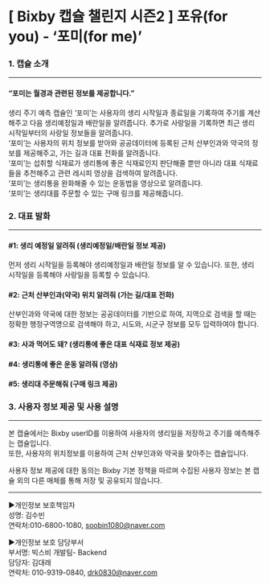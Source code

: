 
[ Bixby  캡슐 챌린지 시즌2 ] 포유(for you) - ‘포미(for me)’
==============================================================
### 1. 캡슐 소개
----------------
#### “포미는 월경과 관련된 정보를 제공합니다.”

생리 주기 예측 캡슐인 ‘포미’는 사용자의 생리 시작일과 종료일을 기록하여 주기를 계산해주고 다음 생리예정일과 배란일을 알려줍니다. 추가로 사랑일을 기록하면 최근 생리 시작일부터의 사랑일 정보들을 알려줍니다.  
‘포미’는 사용자의 위치 정보를 받아와 공공데이터에 등록된 근처 산부인과와 약국의 정보를 제공해주고, 가는 길과 대표 전화를 알려줍니다.  
‘포미’는 섭취할 식재료가 생리통에 좋은 식재료인지 판단해줄 뿐만 아니라 대표 식재료들을 추천해주고 관련 레시피 영상을 검색하여 알려줍니다.  
‘포미’는 생리통을 완화해줄 수 있는 운동법을 영상으로 알려줍니다.  
‘포미’는 생리대를 주문할 수 있는 구매 링크를 제공해줍니다.  



### 2. 대표 발화
-----------------
#### #1: 생리 예정일 알려줘 (생리예정일/배란일 정보 제공)  
  먼저 생리 시작일을 등록해야 생리예정일과 배란일 정보를 알 수 있습니다. 또한, 생리 시작일을 등록해야 사랑일을 등록할 수 있습니다.  
#### #2: 근처 산부인과(약국) 위치 알려줘 (가는 길/대표 전화)  
  산부인과와 약국에 대한 정보는 공공데이터를 기반으로 하여, 지역으로 검색을 할 때는 정확한 행정구역명으로 검색해야 하고, 시도와, 시군구 정보를 모두 입력하여야 합니다.  
#### #3: 사과 먹어도 돼? (생리통에 좋은 대표 식재료 정보 제공)  
#### #4: 생리통에 좋은 운동 알려줘 (영상)  
#### #5: 생리대 주문해줘 (구매 링크 제공)  



### 3. 사용자 정보 제공 및 사용 설명
-----------------------------------
본 캡슐에서는 Bixby userID를 이용하여 사용자의 생리일을 저장하고 주기를 예측해주는 캡슐입니다.  
또한, 사용자의 위치정보를 이용하여 근처 산부인과와 약국을 찾아주는 캡슐입니다.  

사용자 정보 제공에 대한 동의는 Bixby 기본 정책을 따르며 수집된 사용자 정보는 본 캡슐 외의 다른 매체를 통해 저장 및 공유되지 않습니다.


---------------------------------------------------------
▶개인정보 보호책임자  
성명: 김수빈  
연락처:010-6800-1080, soobin1080@naver.com  

▶개인정보 보호 담당부서  
부서명: 빅스비 개발팀- Backend  
담당자: 김대래  
연락처: 010-9319-0840, drk0830@naver.com  
